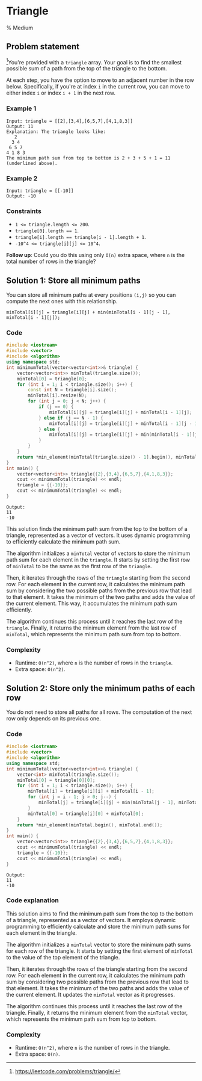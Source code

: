 # Triangle
% Medium
## Problem statement

[^url]You're provided with a `triangle` array. Your goal is to find the smallest possible sum of a path from the top of the triangle to the bottom.

At each step, you have the option to move to an adjacent number in the row below. Specifically, if you're at index `i` in the current row, you can move to either index `i` or index `i + 1` in the next row. 

[^url]: https://leetcode.com/problems/triangle/
### Example 1
```text
Input: triangle = [[2],[3,4],[6,5,7],[4,1,8,3]]
Output: 11
Explanation: The triangle looks like:
   2
  3 4
 6 5 7
4 1 8 3
The minimum path sum from top to bottom is 2 + 3 + 5 + 1 = 11 (underlined above).
```

### Example 2
```text
Input: triangle = [[-10]]
Output: -10
``` 

### Constraints

* `1 <= triangle.length <= 200`.
* `triangle[0].length == 1`.
* `triangle[i].length == triangle[i - 1].length + 1`.
* `-10^4 <= triangle[i][j] <= 10^4`.
 

**Follow up**: Could you do this using only `O(n)` extra space, where `n` is the total number of rows in the triangle?

## Solution 1: Store all minimum paths

You can store all minimum paths at every positions `(i,j)` so you can compute the next ones with this relationship.

```text
minTotal[i][j] = triangle[i][j] + min(minTotal[i - 1][j - 1], minTotal[i - 1][j]);
```

### Code
```cpp
#include <iostream>
#include <vector>
#include <algorithm>
using namespace std;
int minimumTotal(vector<vector<int>>& triangle) {
    vector<vector<int>> minTotal(triangle.size());
    minTotal[0] = triangle[0];
    for (int i = 1; i < triangle.size(); i++) {
        const int N = triangle[i].size();
        minTotal[i].resize(N);
        for (int j = 0; j < N; j++) {
            if (j == 0) {
                minTotal[i][j] = triangle[i][j] + minTotal[i - 1][j];
            } else if (j == N - 1) {
                minTotal[i][j] = triangle[i][j] + minTotal[i - 1][j - 1];
            } else {
                minTotal[i][j] = triangle[i][j] + min(minTotal[i - 1][j - 1], minTotal[i - 1][j]);
            }
        }
    }
    return *min_element(minTotal[triangle.size() - 1].begin(), minTotal[triangle.size() - 1].end());
}
int main() {
    vector<vector<int>> triangle{{2},{3,4},{6,5,7},{4,1,8,3}};
    cout << minimumTotal(triangle) << endl;
    triangle = {{-10}};
    cout << minimumTotal(triangle) << endl;
}
```
```text
Output:
11
-10
```


This solution finds the minimum path sum from the top to the bottom of a triangle, represented as a vector of vectors. It uses dynamic programming to efficiently calculate the minimum path sum.

The algorithm initializes a `minTotal` vector of vectors to store the minimum path sum for each element in the `triangle`. It starts by setting the first row of `minTotal` to be the same as the first row of the `triangle`.

Then, it iterates through the rows of the `triangle` starting from the second row. For each element in the current row, it calculates the minimum path sum by considering the two possible paths from the previous row that lead to that element. It takes the minimum of the two paths and adds the value of the current element. This way, it accumulates the minimum path sum efficiently.

The algorithm continues this process until it reaches the last row of the `triangle`. Finally, it returns the minimum element from the last row of `minTotal`, which represents the minimum path sum from top to bottom.


### Complexity

* Runtime: `O(n^2)`, where `n` is the number of rows in the `triangle`.
* Extra space: `O(n^2)`.

## Solution 2: Store only the minimum paths of each row

You do not need to store all paths for all rows. The computation of the next row only depends on its previous one.

### Code
```cpp
#include <iostream>
#include <vector>
#include <algorithm>
using namespace std;
int minimumTotal(vector<vector<int>>& triangle) {
    vector<int> minTotal(triangle.size());
    minTotal[0] = triangle[0][0];
    for (int i = 1; i < triangle.size(); i++) {
        minTotal[i] = triangle[i][i] + minTotal[i - 1];
        for (int j = i - 1; j > 0; j--) {
            minTotal[j] = triangle[i][j] + min(minTotal[j - 1], minTotal[j]);
        }
        minTotal[0] = triangle[i][0] + minTotal[0];
    }
    return *min_element(minTotal.begin(), minTotal.end());
}
int main() {
    vector<vector<int>> triangle{{2},{3,4},{6,5,7},{4,1,8,3}};
    cout << minimumTotal(triangle) << endl;
    triangle = {{-10}};
    cout << minimumTotal(triangle) << endl;
}
```
```text
Output:
11
-10
```

### Code explanation

This solution aims to find the minimum path sum from the top to the bottom of a triangle, represented as a vector of vectors. It employs dynamic programming to efficiently calculate and store the minimum path sums for each element in the triangle.

The algorithm initializes a `minTotal` vector to store the minimum path sums for each row of the triangle. It starts by setting the first element of `minTotal` to the value of the top element of the triangle.

Then, it iterates through the rows of the triangle starting from the second row. For each element in the current row, it calculates the minimum path sum by considering two possible paths from the previous row that lead to that element. It takes the minimum of the two paths and adds the value of the current element. It updates the `minTotal` vector as it progresses.

The algorithm continues this process until it reaches the last row of the triangle. Finally, it returns the minimum element from the `minTotal` vector, which represents the minimum path sum from top to bottom.


### Complexity

* Runtime: `O(n^2)`, where `n` is the number of rows in the triangle.
* Extra space: `O(n)`.


